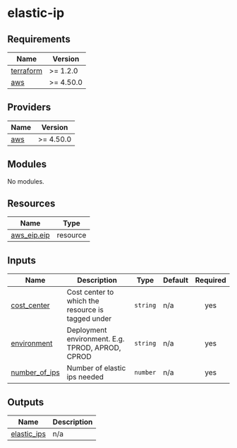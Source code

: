 # elastic-ip

<!-- BEGINNING OF PRE-COMMIT-TERRAFORM DOCS HOOK -->
## Requirements

| Name | Version |
|------|---------|
| <a name="requirement_terraform"></a> [terraform](#requirement\_terraform) | >= 1.2.0 |
| <a name="requirement_aws"></a> [aws](#requirement\_aws) | >= 4.50.0 |

## Providers

| Name | Version |
|------|---------|
| <a name="provider_aws"></a> [aws](#provider\_aws) | >= 4.50.0 |

## Modules

No modules.

## Resources

| Name | Type |
|------|------|
| [aws_eip.eip](https://registry.terraform.io/providers/hashicorp/aws/latest/docs/resources/eip) | resource |

## Inputs

| Name | Description | Type | Default | Required |
|------|-------------|------|---------|:--------:|
| <a name="input_cost_center"></a> [cost\_center](#input\_cost\_center) | Cost center to which the resource is tagged under | `string` | n/a | yes |
| <a name="input_environment"></a> [environment](#input\_environment) | Deployment environment. E.g. TPROD, APROD, CPROD | `string` | n/a | yes |
| <a name="input_number_of_ips"></a> [number\_of\_ips](#input\_number\_of\_ips) | Number of elastic ips needed | `number` | n/a | yes |

## Outputs

| Name | Description |
|------|-------------|
| <a name="output_elastic_ips"></a> [elastic\_ips](#output\_elastic\_ips) | n/a |
<!-- END OF PRE-COMMIT-TERRAFORM DOCS HOOK -->

